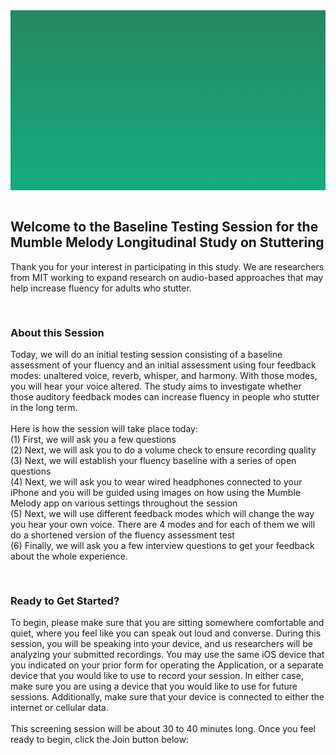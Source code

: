 <section style="height: 30vw; min-height: 15rem;
      background: linear-gradient(#268762, #15ac7f)">
        <div style="
          height: 30vw;
          min-height: 15rem;
          background-image: url(https://raw.githubusercontent.com/alishakodibagkar/MumbleMelody_Longitudinal_Baseline/master/protocol/mainlogooval2.svg);
          background-position: center;
          background-size: contain;
          background-repeat: no-repeat">
        </div>
      </section>
      <br>


<section>
<div class="container-fluid">
  <h2>Welcome to the Baseline Testing Session for the Mumble Melody Longitudinal Study on Stuttering</h2>
  <p>Thank you for your interest in participating in this study. We are researchers from MIT working to expand research on audio-based approaches that may help increase fluency for adults who stutter.
  </p>
</div>
</section>


<section>
  <div class="text" style="padding-top: 1rem">
    <h3>About this Session</h3>
    <p>Today, we will do an initial testing session consisting of a baseline assessment of your fluency and an initial assessment using four feedback modes: unaltered voice, reverb, whisper, and harmony. With those modes, you will hear your voice altered. The study aims to investigate whether those auditory feedback modes can increase fluency in people who stutter in the long term.<br><br>Here is how the session will take place today:
<br>(1) First, we will ask you a few questions
<br>(2) Next, we will ask you to do a volume check to ensure recording quality
<br>(3) Next, we will establish your fluency baseline with a series of open questions
<br>(4) Next, we will ask you to wear wired headphones connected to your iPhone and you will be guided using images on how using the Mumble Melody app on various settings throughout the session
<br>(5) Next, we will use different feedback modes which will change the way you hear your own voice. There are 4 modes and for each of them we will do a shortened version of the fluency assessment test
<br>(6) Finally, we will ask you a few interview questions to get your feedback about the whole experience. 
    </p>
  </div>
</div>
</section>

<section>
  <div class="text" style="padding-top: 1rem">
    <h3>Ready to Get Started?</h3>
    <p>To begin, please make sure that you are sitting somewhere comfortable and quiet, where you feel like you can speak out loud and converse. During this session, you will be speaking into your device, and us researchers will be analyzing your submitted recordings. You may use the same iOS device that you indicated on your prior form for operating the Application, or a separate device that you would like to use to record your session. In either case, make sure you are using a device that you would like to use for future sessions. Additionally, make sure that your device is connected to either the internet or cellular data.<br><br> This screening session will be about 30 to 40 minutes long. Once you feel ready to begin, click the Join button below:
    </p>
  </div>
</div>
</section>
